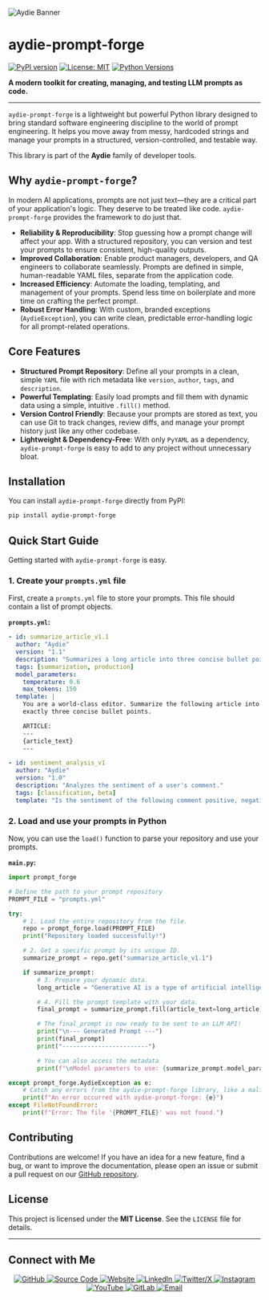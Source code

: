 ![Aydie Banner](https://aydie.in/banner.jpg)

# aydie-prompt-forge

[![PyPI version](https://badge.fury.io/py/aydie-prompt-forge.svg)](https://badge.fury.io/py/aydie-prompt-forge)
[![License: MIT](https://img.shields.io/badge/License-MIT-yellow.svg)](https://opensource.org/licenses/MIT)
[![Python Versions](https://img.shields.io/pypi/pyversions/aydie-prompt-forge.svg)](https://pypi.org/project/aydie-prompt-forge/)

**A modern toolkit for creating, managing, and testing LLM prompts as code.**

---

`aydie-prompt-forge` is a lightweight but powerful Python library designed to bring standard software engineering discipline to the world of prompt engineering. It helps you move away from messy, hardcoded strings and manage your prompts in a structured, version-controlled, and testable way.

This library is part of the **Aydie** family of developer tools.

## Why `aydie-prompt-forge`?

In modern AI applications, prompts are not just text—they are a critical part of your application's logic. They deserve to be treated like code. `aydie-prompt-forge` provides the framework to do just that.

- **Reliability & Reproducibility**: Stop guessing how a prompt change will affect your app. With a structured repository, you can version and test your prompts to ensure consistent, high-quality outputs.
- **Improved Collaboration**: Enable product managers, developers, and QA engineers to collaborate seamlessly. Prompts are defined in simple, human-readable YAML files, separate from the application code.
- **Increased Efficiency**: Automate the loading, templating, and management of your prompts. Spend less time on boilerplate and more time on crafting the perfect prompt.
- **Robust Error Handling**: With custom, branded exceptions (`AydieException`), you can write clean, predictable error-handling logic for all prompt-related operations.

## Core Features

- **Structured Prompt Repository**: Define all your prompts in a clean, simple `YAML` file with rich metadata like `version`, `author`, `tags`, and `description`.
- **Powerful Templating**: Easily load prompts and fill them with dynamic data using a simple, intuitive `.fill()` method.
- **Version Control Friendly**: Because your prompts are stored as text, you can use Git to track changes, review diffs, and manage your prompt history just like any other codebase.
- **Lightweight & Dependency-Free**: With only `PyYAML` as a dependency, `aydie-prompt-forge` is easy to add to any project without unnecessary bloat.

## Installation

You can install `aydie-prompt-forge` directly from PyPI:

```bash
pip install aydie-prompt-forge
```

## Quick Start Guide

Getting started with `aydie-prompt-forge` is easy.

### 1. Create your `prompts.yml` file

First, create a `prompts.yml` file to store your prompts. This file should contain a list of prompt objects.

**`prompts.yml`:**
```yaml
- id: summarize_article_v1.1
  author: "Aydie"
  version: "1.1"
  description: "Summarizes a long article into three concise bullet points."
  tags: [summarization, production]
  model_parameters:
    temperature: 0.6
    max_tokens: 150
  template: |
    You are a world-class editor. Summarize the following article into
    exactly three concise bullet points.

    ARTICLE:
    ---
    {article_text}
    ---

- id: sentiment_analysis_v1
  author: "Aydie"
  version: "1.0"
  description: "Analyzes the sentiment of a user's comment."
  tags: [classification, beta]
  template: "Is the sentiment of the following comment positive, negative, or neutral?\n\nCOMMENT: {user_comment}"
```

### 2. Load and use your prompts in Python

Now, you can use the `load()` function to parse your repository and use your prompts.

**`main.py`:**
```python
import prompt_forge

# Define the path to your prompt repository
PROMPT_FILE = "prompts.yml"

try:
    # 1. Load the entire repository from the file.
    repo = prompt_forge.load(PROMPT_FILE)
    print("Repository loaded successfully!")

    # 2. Get a specific prompt by its unique ID.
    summarize_prompt = repo.get("summarize_article_v1.1")

    if summarize_prompt:
        # 3. Prepare your dynamic data.
        long_article = "Generative AI is a type of artificial intelligence technology that can produce various types of content, including text, imagery, audio and synthetic data."

        # 4. Fill the prompt template with your data.
        final_prompt = summarize_prompt.fill(article_text=long_article)

        # The final_prompt is now ready to be sent to an LLM API!
        print("\n--- Generated Prompt ---")
        print(final_prompt)
        print("------------------------")

        # You can also access the metadata
        print(f"\nModel parameters to use: {summarize_prompt.model_parameters}")

except prompt_forge.AydieException as e:
    # Catch any errors from the aydie-prompt-forge library, like a malformed file.
    print(f"An error occurred with aydie-prompt-forge: {e}")
except FileNotFoundError:
    print(f"Error: The file '{PROMPT_FILE}' was not found.")

```

## Contributing

Contributions are welcome! If you have an idea for a new feature, find a bug, or want to improve the documentation, please open an issue or submit a pull request on our [GitHub repository](https://github.com/your_username/aydie-prompt-forge).

## License

This project is licensed under the **MIT License**. See the `LICENSE` file for details.

---

## Connect with Me

<p align="center">
  <!-- GitHub Profile -->
  <a href="https://github.com/aydiegithub" target="_blank">
    <img src="https://img.shields.io/badge/GitHub-Profile-181717?logo=github&logoColor=white" alt="GitHub">
  </a>
  
  <!-- Source Code -->
  <a href="https://github.com/aydiegithub/aydie-prompt-forge" target="_blank">
    <img src="https://img.shields.io/badge/Source_Code-PromptForge-2f80ed?logo=github&logoColor=white" alt="Source Code">
  </a>
  
  <!-- Website -->
  <a href="https://aydie.in" target="_blank">
    <img src="https://img.shields.io/badge/Website-aydie.in-2ea44f?logo=googlechrome&logoColor=white" alt="Website">
  </a>
  
  <!-- LinkedIn -->
  <a href="https://www.linkedin.com/in/aydiemusic" target="_blank">
    <img src="https://img.shields.io/badge/LinkedIn-Profile-0a66c2?logo=linkedin&logoColor=white" alt="LinkedIn">
  </a>
  
  <!-- Twitter/X -->
  <a href="https://x.com/aydiemusic" target="_blank">
    <img src="https://img.shields.io/badge/X-Profile-black?logo=x&logoColor=white" alt="Twitter/X">
  </a>
  
  <!-- Instagram -->
  <a href="https://instagram.com/aydiemusic" target="_blank">
    <img src="https://img.shields.io/badge/Instagram-Profile-e4405f?logo=instagram&logoColor=white" alt="Instagram">
  </a>
  
  <!-- YouTube -->
  <a href="https://youtube.com/@aydiemusic" target="_blank">
    <img src="https://img.shields.io/badge/YouTube-Channel-ff0000?logo=youtube&logoColor=white" alt="YouTube">
  </a>
  
  <!-- GitLab -->
  <a href="https://gitlab.com/aydie" target="_blank">
    <img src="https://img.shields.io/badge/GitLab-Profile-fca121?logo=gitlab&logoColor=white" alt="GitLab">
  </a>
  
  <!-- Email -->
  <a href="mailto:business@aydie.in">
    <img src="https://img.shields.io/badge/Email-business@aydie.in-d14836?logo=gmail&logoColor=white" alt="Email">
  </a>
</p>
